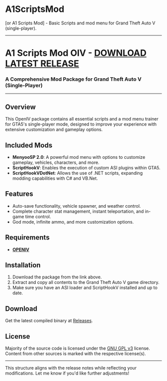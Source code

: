# A1ScriptsMod
[or A1 Scripts Mod] - Basic Scripts and mod menu for Grand Theft Auto V (single-player).

---

# A1 Scripts Mod OIV - [DOWNLOAD LATEST RELEASE](https://github.com/evtechcodr/A1ScriptsMod/releases/download/V-0.1/A1.Scripts.Mod.By.EVTECH.Plays.oiv)   
### A Comprehensive Mod Package for Grand Theft Auto V (Single-Player)

---

## Overview

This OpenIV package contains all essential scripts and a mod menu trainer for GTA5's single-player mode, designed to improve your experience with extensive customization and gameplay options.

## Included Mods

- **MenyooSP 2.0**: A powerful mod menu with options to customize gameplay, vehicles, characters, and more.
- **ScriptHookV**: Enables the execution of custom ASI plugins within GTA5.
- **ScriptHookVDotNet**: Allows the use of .NET scripts, expanding modding capabilities with C# and VB.Net.

## Features

- Auto-save functionality, vehicle spawner, and weather control.
- Complete character stat management, instant teleportation, and in-game time control.
- God mode, infinite ammo, and more customization options.

## Requirements

- [**OPENIV**](https://github.com/evtechcodr/A1ScriptsMod/releases/download/V-0.1/OpenIVSetup.exe)

## Installation

1. Download the package from the link above.
2. Extract and copy all contents to the Grand Theft Auto V game directory.
3. Make sure you have an ASI loader and ScriptHookV installed and up to date.

## Download

Get the latest compiled binary at [Releases](https://github.com/evtechcodr/A1ScriptsMod/releases).

## License

Majority of the source code is licensed under the [GNU GPL v3](LICENSE.txt) license. Content from other sources is marked with the respective license(s).

---

This structure aligns with the release notes while reflecting your modifications. Let me know if you'd like further adjustments!
